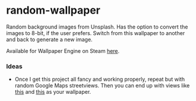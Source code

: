 # random-wallpaper
Random background images from Unsplash. Has the option to convert the images to 8-bit, if the user prefers. Switch from this wallpaper to another and back to generate a new image.

Available for Wallpaper Engine on Steam [here](https://steamcommunity.com/sharedfiles/filedetails/?id=1565912187).

### Ideas
- Once I get this project all fancy and working properly, repeat but with random Google Maps
streetviews. Then you can end up with views like [this](http://www.mapcrunch.com/p/42.454622_1.533792_79.26_-5_0)
and [this](http://www.mapcrunch.com/p/65.649017_-37.323824_-206.74_-5_0) as your wallpaper.
